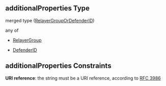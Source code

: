 ## additionalProperties Type

merged type ([RelayerGroupOrDefenderID](definitions-definitions-relayergroupordefenderid.md))

any of

*   [RelayerGroup](definitions-definitions-relayergroup.md "check type definition")

*   [DefenderID](definitions-definitions-defenderid.md "check type definition")

## additionalProperties Constraints

**URI reference**: the string must be a URI reference, according to [RFC 3986](https://tools.ietf.org/html/rfc3986 "check the specification")

